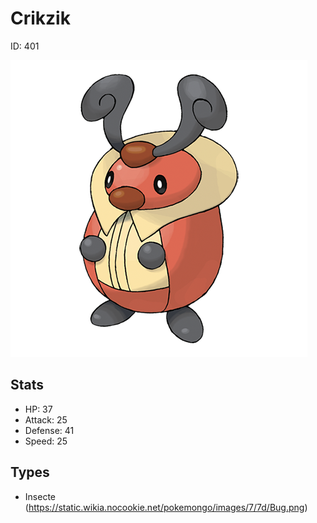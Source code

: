 # Crikzik


ID: 401

![](https://raw.githubusercontent.com/PokeAPI/sprites/master/sprites/pokemon/other/official-artwork/401.png "Crikzik")

## Stats


 - HP: 37
 - Attack: 25
 - Defense: 41
 - Speed: 25

## Types


 - Insecte (https://static.wikia.nocookie.net/pokemongo/images/7/7d/Bug.png)
